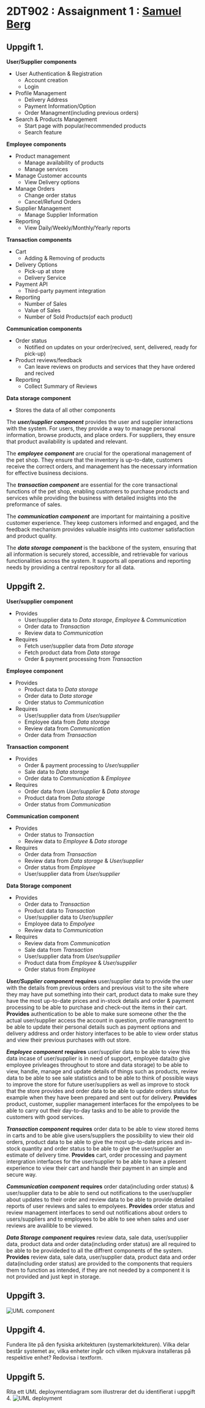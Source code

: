 # 2DT902 : Assaignment 1 : [Samuel Berg](mailto:sb224sc@student.lnu.se)

## Uppgift 1.

**User/Supplier components**
- User Authentication & Registration
    * Account creation
    * Login
- Profile Management
    * Delivery Address
    * Payment Information/Option
    * Order Managment(including previous orders)
- Search & Products Management
    * Start page with popular/recommended products
    * Search feature

**Employee components**
- Product management
    * Manage availability of products
    * Manage services
- Manage Customer accounts
    * View Delivery options
- Manage Orders
    * Change order status
    * Cancel/Refund Orders
- Supplier Management
    * Manage Supplier Information
- Reporting
    * View Daily/Weekly/Monthly/Yearly reports

**Transaction components**
- Cart
    * Adding & Removing of products
- Delivery Options
    * Pick-up at store
    * Delivery Service
- Payment API
    * Third-party payment integration
- Reporting
    * Number of Sales
    * Value of Sales
    * Number of Sold Products(of each product)

**Communication components**
- Order status
    * Notified on updates on your order(recived, sent, delivered, ready for pick-up)
- Product reviews/feedback
    * Can leave reviews on products and services that they have ordered and recived
- Reporting
    * Collect Summary of Reviews

**Data storage component**
- Stores the data of all other components

The ***user/supplier component*** provides the user and supplier interactions with the system. For users, they provide a way to manage personal information, browse products, and place orders. For suppliers, they ensure that product availability is updated and relevant.

The ***employee component*** are crucial for the operational management of the pet shop. They ensure that the inventory is up-to-date, customers receive the correct orders, and management has the necessary information for effective business decisions.

The ***transaction component*** are essential for the core transactional functions of the pet shop, enabling customers to purchase products and services while providing the business with detailed insights into the preformance of sales.

The ***communication component*** are important for maintaining a positive customer experience. They keep customers informed and engaged, and the feedback mechanism provides valuable insights into customer satisfaction and product quality.

The ***data storage component*** is the backbone of the system, ensuring that all information is securely stored, accessible, and retrievable for various functionalities across the system. It supports all operations and reporting needs by providing a central repository for all data.

## Uppgift 2. 

**User/supplier component**
- Provides
    * User/supplier data to *Data storage*, *Employee* & *Communication*
    * Order data to *Transaction*
    * Review data to *Communication*
- Requires
    * Fetch user/supplier data from *Data storage*
    * Fetch product data from *Data storage*
    * Order & payment processing from *Transaction*

**Employee component**
- Provides
    * Product data to *Data storage*
    * Order data to *Data storage*
    * Order status to *Communication*
- Requires
    * User/supplier data from *User/supplier*
    * Employee data from *Data storage*
    * Review data from *Communication*
    * Order data from *Transaction*

**Transaction component**
- Provides
    * Order & payment processing to *User/supplier*
    * Sale data to *Data storage*
    * Order data to *Communication* & *Employee*
- Requires
    * Order data from *User/supplier* & *Data storage*
    * Product data from *Data storage*
    * Order status from *Communication*

**Communication component**
- Provides
    * Order status to *Transaction*
    * Review data to *Employee* & *Data storage*
- Requires
    * Order data from *Transaction*
    * Review data from *Data storage* & *User/supplier*
    * Order status from *Employee*
    * User/supplier data from *User/supplier*

**Data Storage component**
- Provides
    * Order data to *Transaction*
    * Product data to *Transaction*
    * User/supplier data to *User/supplier*
    * Employee data to *Empolyee*
    * Review data to *Communication*
- Requires
    * Review data from *Communication*
    * Sale data from *Transaction*
    * User/supplier data from *User/supplier*
    * Product data from *Employee* & *User/supplier*
    * Order status from *Employee*

***User/Supplier component*** **requires** user/supplier data to provide the user with the details from previous orders and previous visit to the site where they may have put something into their cart, product data to make sure they have the most up-to-date prices and in-stock details and order & payment processing to be able to purchase and check-out the items in their cart. **Provides** authentication to be able to make sure someone other the the actual user/supplier access the account in question, profile managment to be able to update their personal details such as payment options and delivery address and order history interfaces to be able to view order status and view their previous purchases with out store.

***Employee component*** **requires** user/supplier data to be able to view this data incase of user/supplier is in need of support, employee data(to give employee privleages throughout to store and data storage) to be able to view, handle, manage and update details of things such as products, review data to be able to see sale statistics and to be able to think of possible ways to improve the store for future user/suppliers as well as improve to stock that the store provides and order data to be able to update orders status for example when they have been prepared and sent out for delivery. **Provides** product, customer, supplier management interfaces for the empolyees to be able to carry out their day-to-day tasks and to be able to provide the customers with good services.

***Transaction component*** **requires** order data to be able to view stored items in carts and to be able give users/suppliers the possibility to view their old orders, product data to be able to give the most up-to-date prices and in-stock quantity and order status to be able to give the user/supplier an estimate of delivery time. **Provides** cart, order processing and payment intergration interfaces for the user/supplier to be able to have a plesent experience to view their cart and handle their payment in an simple and secure way.

***Communication component*** **requires** order data(including order status) & user/supplier data to be able to send out notifications to the user/supplier about updates to their order and review data to be able to provide detailed reports of user reviews and sales to empolyees. **Provides** order status and review management interfaces to send out notifications about orders to users/suppliers and to employees to be able to see when sales and user reviews are availible to be viewed.

***Data Storage component*** **requires** review data, sale data, user/supplier data, product data and order data(including order status) are all required to be able to be provideded to all the diffrent components of the system. **Provides** review data, sale data, user/supplier data, product data and order data(including order status) are provided to the components that requiers them to function as intended, if they are not needed by a component it is not provided and just kept in storage.


## Uppgift 3.

![UML component](./img/task3.drawio.png)

## Uppgift 4.
Fundera lite på den fysiska arkitekturen (systemarkitekturen). Vilka delar består
systemet av, vilka enheter ingår och vilken mjukvara installeras på respektive enhet?
Redovisa i textform.

## Uppgift 5.
Rita ett UML deploymentdiagram som illustrerar det du identifierat i uppgift 4.
![UML deployment](./img/)
